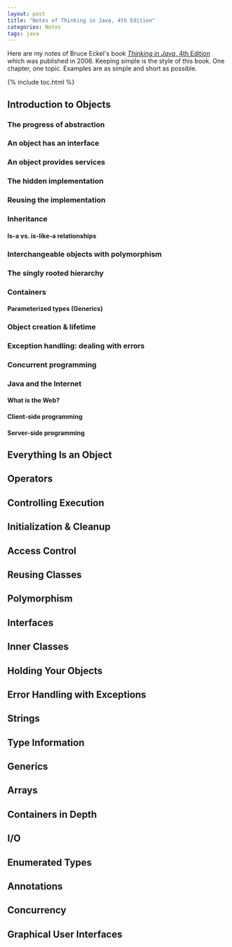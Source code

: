 ```yaml
---
layout: post
title: "Notes of Thinking in Java, 4th Edition"
categories: Notes
tags: java
---
```


Here are my notes of Bruce Eckel's book [*Thinking in Java*, 4th Edition](https://www.amazon.com/dp/0131872486) which was published in 2006. Keeping simple is the style of this book. One chapter, one topic. Examples are as simple and short as possible.

{% include toc.html %}

## Introduction to Objects

### The progress of abstraction
### An object has an interface
### An object provides services
### The hidden implementation
### Reusing the implementation
### Inheritance
#### Is-a vs. is-like-a relationships
### Interchangeable objects with polymorphism
### The singly rooted hierarchy 
### Containers
#### Parameterized types (Generics) 
### Object creation & lifetime
### Exception handling: dealing with errors
### Concurrent programming
### Java and the Internet
#### What is the Web? 
#### Client-side programming
#### Server-side programming

## Everything Is an Object
## Operators
## Controlling Execution
## Initialization & Cleanup
## Access Control
## Reusing Classes
## Polymorphism
## Interfaces
## Inner Classes
## Holding Your Objects
## Error Handling with Exceptions
## Strings
## Type Information
## Generics
## Arrays
## Containers in Depth
## I/O
## Enumerated Types
## Annotations
## Concurrency
## Graphical User Interfaces